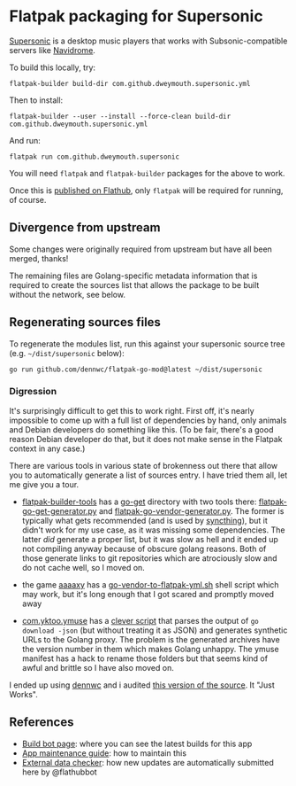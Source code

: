 # Flatpak packaging for Supersonic

[Supersonic](https://github.com/dweymouth/supersonic/) is a desktop music players that works with
Subsonic-compatible servers like [Navidrome](https://www.navidrome.org/about/).

To build this locally, try:

    flatpak-builder build-dir com.github.dweymouth.supersonic.yml

Then to install:

    flatpak-builder --user --install --force-clean build-dir com.github.dweymouth.supersonic.yml

And run:

    flatpak run com.github.dweymouth.supersonic

You will need `flatpak` and `flatpak-builder` packages for the above
to work.

Once this is [published on Flathub](https://discourse.flathub.org/t/supersonic-lightweight-cross-platform-desktop-client-for-subsonic-music-servers/3984/), only `flatpak` will be
required for running, of course.

## Divergence from upstream

Some changes were originally required from upstream but have all been
merged, thanks!

The remaining files are Golang-specific metadata information that is
required to create the sources list that allows the package to be
built without the network, see below.

## Regenerating sources files

To regenerate the modules list, run this against your supersonic
source tree (e.g. `~/dist/supersonic` below):

    go run github.com/dennwc/flatpak-go-mod@latest ~/dist/supersonic

### Digression

It's surprisingly difficult to get this to work right. First off, it's
nearly impossible to come up with a full list of dependencies by hand,
only animals and Debian developers do something like this. (To be
fair, there's a good reason Debian developer do that, but it does not
make sense in the Flatpak context in any case.)

There are various tools in various state of brokenness out there that
allow you to automatically generate a list of sources entry. I have
tried them all, let me give you a tour.

 * [flatpak-builder-tools](https://github.com/flatpak/flatpak-builder-tools/) has a [go-get](https://github.com/flatpak/flatpak-builder-tools/tree/master/go-get) directory with two
   tools there: [flatpak-go-get-generator.py](https://github.com/flatpak/flatpak-builder-tools/blob/master/go-get/flatpak-go-get-generator.py) and
   [flatpak-go-vendor-generator.py](https://github.com/flatpak/flatpak-builder-tools/blob/master/go-get/flatpak-go-vendor-generator.py). The former is typically what
   gets recommended (and is used by [syncthing](https://github.com/flathub/me.kozec.syncthingtk/blob/cf25336132b96c514f29d5a5322874e847aba150/syncthing.yaml)), but it didn't
   work for my use case, as it was missing some dependencies. The
   latter *did* generate a proper list, but it was slow as hell and it
   ended up not compiling anyway because of obscure golang
   reasons. Both of those generate links to git repositories which are
   atrociously slow and do not cache well, so I moved on.

 * the game [aaaaxy](https://github.com/divVerent/aaaaxy) has a [go-vendor-to-flatpak-yml.sh](https://github.com/divVerent/aaaaxy/blob/main/scripts/go-vendor-to-flatpak-yml.sh) shell
   script which may work, but it's long enough that I got scared and
   promptly moved away

 * [com.yktoo.ymuse]( https://github.com/flathub/com.yktoo.ymuse) has a [clever script](https://github.com/flathub/com.yktoo.ymuse/blob/7c33add48cfc6788b9ddf0c92ee7213f40c6c78e/com.yktoo.ymuse.yml#L57-L63) that parses the
   output of `go download -json` (but without treating it as JSON) and
   generates synthetic URLs to the Golang proxy. The problem is the
   generated archives have the version number in them which makes
   Golang unhappy. The ymuse manifest has a hack to rename those
   folders but that seems kind of awful and brittle so I have also
   moved on.

I ended up using [dennwc](https://github.com/dennwc/flatpak-go-mod/) and i audited [this version of the
source](https://github.com/dennwc/flatpak-go-mod/blob/af6ec8b977f3ba97b8d8f0b02243326111ff32a1/main.go). It "Just Works".

## References

 * [Build bot page](https://buildbot.flathub.org/#/apps/io.github.dweymouth.supersonic): where you can see the latest builds for this
   app
 * [App maintenance guide](https://github.com/flathub/flathub/wiki/App-Maintenance): how to maintain this
 * [External data checker](https://github.com/flathub/flatpak-external-data-checker): how new updates are automatically
   submitted here by @flathubbot
